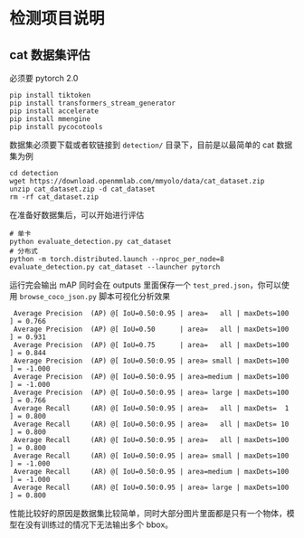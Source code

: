 # 检测项目说明

##  cat 数据集评估

必须要 pytorch 2.0

```shell
pip install tiktoken
pip install transformers_stream_generator
pip install accelerate
pip install mmengine
pip install pycocotools
```

数据集必须要下载或者软链接到 `detection/` 目录下，目前是以最简单的 cat 数据集为例

```shell
cd detection
wget https://download.openmmlab.com/mmyolo/data/cat_dataset.zip
unzip cat_dataset.zip -d cat_dataset
rm -rf cat_dataset.zip
```

在准备好数据集后，可以开始进行评估

```shell
# 单卡
python evaluate_detection.py cat_dataset
# 分布式
python -m torch.distributed.launch --nproc_per_node=8 evaluate_detection.py cat_dataset --launcher pytorch 
```

运行完会输出 mAP 同时会在 outputs 里面保存一个 `test_pred.json`，你可以使用 `browse_coco_json.py` 脚本可视化分析效果

```text
 Average Precision  (AP) @[ IoU=0.50:0.95 | area=   all | maxDets=100 ] = 0.766
 Average Precision  (AP) @[ IoU=0.50      | area=   all | maxDets=100 ] = 0.931
 Average Precision  (AP) @[ IoU=0.75      | area=   all | maxDets=100 ] = 0.844
 Average Precision  (AP) @[ IoU=0.50:0.95 | area= small | maxDets=100 ] = -1.000
 Average Precision  (AP) @[ IoU=0.50:0.95 | area=medium | maxDets=100 ] = -1.000
 Average Precision  (AP) @[ IoU=0.50:0.95 | area= large | maxDets=100 ] = 0.766
 Average Recall     (AR) @[ IoU=0.50:0.95 | area=   all | maxDets=  1 ] = 0.800
 Average Recall     (AR) @[ IoU=0.50:0.95 | area=   all | maxDets= 10 ] = 0.800
 Average Recall     (AR) @[ IoU=0.50:0.95 | area=   all | maxDets=100 ] = 0.800
 Average Recall     (AR) @[ IoU=0.50:0.95 | area= small | maxDets=100 ] = -1.000
 Average Recall     (AR) @[ IoU=0.50:0.95 | area=medium | maxDets=100 ] = -1.000
 Average Recall     (AR) @[ IoU=0.50:0.95 | area= large | maxDets=100 ] = 0.800
```

性能比较好的原因是数据集比较简单，同时大部分图片里面都是只有一个物体，模型在没有训练过的情况下无法输出多个 bbox。


